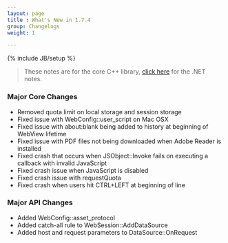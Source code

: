 ```yaml
---
layout: page
title : What's New in 1.7.4
group: Changelogs
weight: 1

---
```

{% include JB/setup %}

> These notes are for the core C++ library, <a href="http://wiki.awesomium.net/changelogs/whats-new-1-7-4.html">click here</a> for the .NET notes.


### Major Core Changes
 * Removed quota limit on local storage and session storage 
 * Fixed issue with WebConfig::user_script on Mac OSX
 * Fixed issue with about:blank being added to history at beginning of WebView lifetime
 * Fixed issue with PDF files not being downloaded when Adobe Reader is installed 
 * Fixed crash that occurs when JSObject::Invoke fails on executing a callback with invalid JavaScript
 * Fixed crash issue when JavaScript is disabled
 * Fixed crash issue with requestQuota
 * Fixed crash when users hit CTRL+LEFT at beginning of line

### Major API Changes
 * Added WebConfig::asset_protocol
 * Added catch-all rule to WebSession::AddDataSource
 * Added host and request parameters to DataSource::OnRequest
